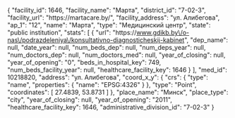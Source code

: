 {
    "facility_id": 1646,
    "facility_name": "Марта",
    "district_id": "7-02-3",
    "facility_url": "https:\/\/martacare.by\/",
    "facility_address": "ул. Алибегова",
    "ap_1": "12",
    "name": "Марта",
    "type": "Медицинский центр",
    "state": "public institution",
    "stats": [
        {
            "url": "https:\/\/www.gdikb.by\/o-nas\/podrazdeleniya\/konsultativno-diagnosticheskij-kabinet",
            "dep_name": null,
            "date_year": null,
            "num_beds_dep": null,
            "num_deps_year": null,
            "num_doctors_dep": null,
            "num_doctors_med": null,
            "year_of_closing": null,
            "year_of_opening": "0",
            "beds_in_hospital_key": 749,
            "num_beds_facility_year": null,
            "healthcare_facility_key": 1646
        }
    ],
    "med_id": 10218820,
    "address": "ул. Алибегова",
    "coord_x_y": {
        "crs": {
            "type": "name",
            "properties": {
                "name": "EPSG:4326"
            }
        },
        "type": "Point",
        "coordinates": [
            27.4839,
            53.8731
        ]
    },
    "place_name": "Минск",
    "place_type": "city",
    "year_of_closing": null,
    "year_of_opening": "2011",
    "healthcare_facility_key": 1646,
    "administrative_division_id": "7-02-3"
}